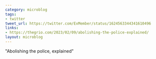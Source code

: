 ```yaml
---
category: microblog
tags:
- twitter
tweet_url: https://twitter.com/ExMember/status/1624563344341610496
links:
- https://thegrio.com/2023/02/09/abolishing-the-police-explained/
layout: microblog
---
```

"Abolishing the police, explained"
